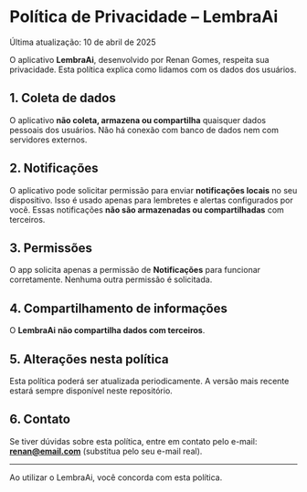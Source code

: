# Política de Privacidade – LembraAi

Última atualização: 10 de abril de 2025

O aplicativo **LembraAi**, desenvolvido por Renan Gomes, respeita sua privacidade. Esta política explica como lidamos com os dados dos usuários.

## 1. Coleta de dados

O aplicativo **não coleta, armazena ou compartilha** quaisquer dados pessoais dos usuários. Não há conexão com banco de dados nem com servidores externos.

## 2. Notificações

O aplicativo pode solicitar permissão para enviar **notificações locais** no seu dispositivo. Isso é usado apenas para lembretes e alertas configurados por você. Essas notificações **não são armazenadas ou compartilhadas** com terceiros.

## 3. Permissões

O app solicita apenas a permissão de **Notificações** para funcionar corretamente. Nenhuma outra permissão é solicitada.

## 4. Compartilhamento de informações

O **LembraAi** **não compartilha dados com terceiros**.

## 5. Alterações nesta política

Esta política poderá ser atualizada periodicamente. A versão mais recente estará sempre disponível neste repositório.

## 6. Contato

Se tiver dúvidas sobre esta política, entre em contato pelo e-mail: **renan@email.com** (substitua pelo seu e-mail real).

---

Ao utilizar o LembraAi, você concorda com esta política.
